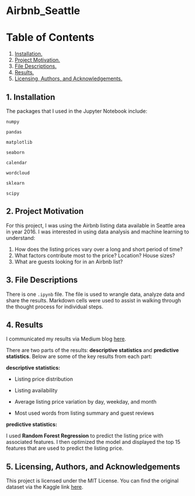 # Airbnb_Seattle
# Table of Contents
1. [Installation.](#inst)
2. [Project Motivation.](#motiv)
3. [File Descriptions.](#file)
4. [Results.](#res)
5. [Licensing, Authors, and Acknowledgements.](#ac)

<a name="inst"></a>
## 1. Installation
The packages that I used in the Jupyter Notebook include:

`numpy`

`pandas`

`matplotlib`

`seaborn`

`calendar`

`wordcloud`

`sklearn`

`scipy`

<a name="motiv"></a>
## 2. Project Motivation

For this project, I was using the Airbnb listing data available in Seattle area in year 2016. I was interested in using data analysis and machine learning to understand:

1. How does the listing prices vary over a long and short period of time?
2. What factors contribute most to the price? Location? House sizes?
3. What are guests looking for in an Airbnb list?

<a name="file"></a>
## 3. File Descriptions

There is one `.ipynb` file. The file is used to wrangle data, analyze data and share the results. Markdown cells were used to assist in walking through the thought process for individual steps.

<a name="res"></a>
## 4. Results

I communicated my results via Medium blog [here](https://medium.com/@jimeng.jiang/what-pricing-stories-does-airbnb-data-tell-us-562053e5d541).

There are two parts of the results: **descriptive statistics** and **predictive statistics**. Below are some of the key results from each part:

**descriptive statistics:**

* Listing price distribution

* Listing availability

* Average listing price variation by day, weekday, and month

* Most used words from listing summary and guest reviews

**predictive statistics:**

I used **Random Forest Regression** to predict the listing price with associated features. I then optimized the model and displayed the top 15 features that are used to predict the listing price.

<a name="ac"></a>
## 5. Licensing, Authors, and Acknowledgements

This project is licensed under the MIT License. You can find the original dataset via the Kaggle link [here](https://www.kaggle.com/airbnb/seattle). 
